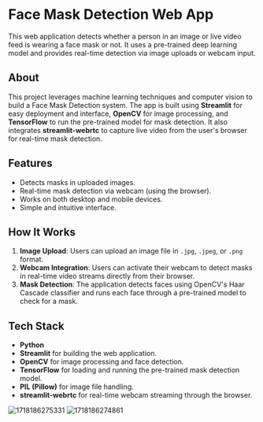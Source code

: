 # Face Mask Detection Web App

This web application detects whether a person in an image or live video feed is wearing a face mask or not. It uses a pre-trained deep learning model and provides real-time detection via image uploads or webcam input.

## About

This project leverages machine learning techniques and computer vision to build a Face Mask Detection system. The app is built using **Streamlit** for easy deployment and interface, **OpenCV** for image processing, and **TensorFlow** to run the pre-trained model for mask detection. It also integrates **streamlit-webrtc** to capture live video from the user's browser for real-time mask detection.

## Features

- Detects masks in uploaded images.
- Real-time mask detection via webcam (using the browser).
- Works on both desktop and mobile devices.
- Simple and intuitive interface.

## How It Works

1. **Image Upload**: Users can upload an image file in `.jpg`, `.jpeg`, or `.png` format.
2. **Webcam Integration**: Users can activate their webcam to detect masks in real-time video streams directly from their browser.
3. **Mask Detection**: The application detects faces using OpenCV's Haar Cascade classifier and runs each face through a pre-trained model to check for a mask.

## Tech Stack

- **Python**
- **Streamlit** for building the web application.
- **OpenCV** for image processing and face detection.
- **TensorFlow** for loading and running the pre-trained mask detection model.
- **PIL (Pillow)** for image file handling.
- **streamlit-webrtc** for real-time webcam streaming through the browser.

![1718186275331](https://github.com/user-attachments/assets/a1f1a20d-fa42-46a8-a186-dd0768548d37)
![1718186274861](https://github.com/user-attachments/assets/a7d5672a-3e4c-4602-b3a1-e554880cabd0)

